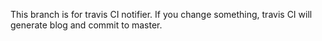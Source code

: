 ﻿This branch is for travis CI notifier.
If you change something, travis CI will generate blog and commit to master.